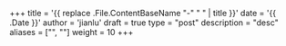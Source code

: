 +++
title = '{{ replace .File.ContentBaseName "-" " " | title }}'
date = '{{ .Date }}'
author = 'jianlu'
draft = true
type = "post"
description = "desc"
aliases = ["", ""]
weight = 10
+++
